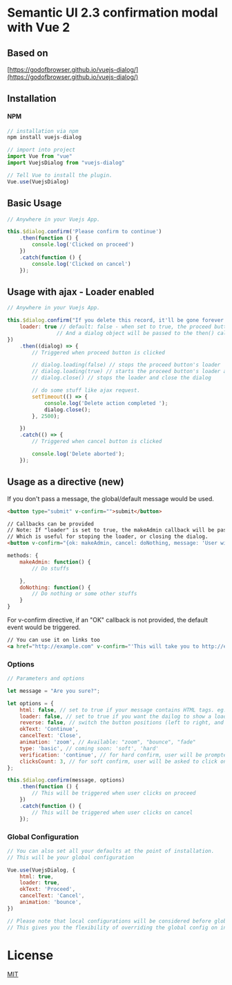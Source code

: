 # Semantic UI 2.3 confirmation modal with Vue 2


## Based on

[https://godofbrowser.github.io/vuejs-dialog/](https://godofbrowser.github.io/vuejs-dialog/)

## Installation

#### NPM
```javascript
// installation via npm
npm install vuejs-dialog

// import into project
import Vue from "vue"
import VuejsDialog from "vuejs-dialog"

// Tell Vue to install the plugin.
Vue.use(VuejsDialog)
```

## Basic Usage

```javascript
// Anywhere in your Vuejs App.

this.$dialog.confirm('Please confirm to continue')
	.then(function () {
		console.log('Clicked on proceed')
	})
	.catch(function () {
		console.log('Clicked on cancel')
	});
```


## Usage with ajax - Loader enabled
```javascript
// Anywhere in your Vuejs App.

this.$dialog.confirm("If you delete this record, it'll be gone forever.", {
    loader: true // default: false - when set to true, the proceed button shows a loader when clicked.
    			// And a dialog object will be passed to the then() callback
})
	.then((dialog) => {
		// Triggered when proceed button is clicked

		// dialog.loading(false) // stops the proceed button's loader
		// dialog.loading(true) // starts the proceed button's loader again
		// dialog.close() // stops the loader and close the dialog

		// do some stuff like ajax request.
		setTimeout(() => {
			console.log('Delete action completed ');
			dialog.close();
		}, 2500);

	})
    .catch(() => {
        // Triggered when cancel button is clicked

        console.log('Delete aborted');
    });
```

## Usage as a directive (new)

If you don't pass a message, the global/default message would be used.
```html
<button type="submit" v-confirm="">submit</button>
```


```html
// Callbacks can be provided
// Note: If "loader" is set to true, the makeAdmin callback will be passed a "dialog" object
// Which is useful for stoping the loader, or closing the dialog.
<button v-confirm="{ok: makeAdmin, cancel: doNothing, message: 'User will be given admin privileges. Make user an Admin?'}">Make Admin</button>
```
```javascript
methods: {
    makeAdmin: function() {
        // Do stuffs

    },
    doNothing: function() {
        // Do nothing or some other stuffs
    }
}
```


For v-confirm directive, if an "OK" callback is not provided, the default event would be triggered.

```html
// You can use it on links too
<a href="http://example.com" v-confirm="'This will take you to http://example.com. Proceed with caution'">Go to example.com</a>

```

### Options
```javascript
// Parameters and options

let message = "Are you sure?";

let options = {
    html: false, // set to true if your message contains HTML tags. eg: "Delete <b>Foo</b> ?"
    loader: false, // set to true if you want the dailog to show a loader after click on "proceed"
    reverse: false, // switch the button positions (left to right, and vise versa)
    okText: 'Continue',
    cancelText: 'Close',
    animation: 'zoom', // Available: "zoom", "bounce", "fade"
    type: 'basic', // coming soon: 'soft', 'hard'
    verification: 'continue', // for hard confirm, user will be prompted to type this to enable the proceed button
    clicksCount: 3, // for soft confirm, user will be asked to click on "proceed" btn 3 times before actually proceeding
};

this.$dialog.confirm(message, options)
	.then(function () {
	    // This will be triggered when user clicks on proceed
	})
	.catch(function () {
	    // This will be triggered when user clicks on cancel
	});
```
### Global Configuration
```javascript
// You can also set all your defaults at the point of installation.
// This will be your global configuration

Vue.use(VuejsDialog, {
    html: true,
    loader: true,
    okText: 'Proceed',
    cancelText: 'Cancel',
    animation: 'bounce',
})

// Please note that local configurations will be considered before global configurations.
// This gives you the flexibility of overriding the global config on individual call.
```
# License

[MIT](http://opensource.org/licenses/MIT)
